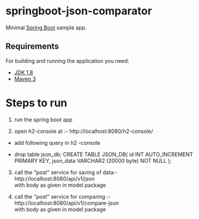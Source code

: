 # springboot-json-comparator
Minimal [Spring Boot](http://projects.spring.io/spring-boot/) sample app.

## Requirements
For building and running the application you need:
- [JDK 1.8](http://www.oracle.com/technetwork/java/javase/downloads/jdk8-downloads-2133151.html)
- [Maven 3](https://maven.apache.org)

# Steps to run

1. run the spring boot app

2. open h2-console at :- http://localhost:8080/h2-console/

-  add following query in h2 -console

-  drop table json_db;
  CREATE TABLE JSON_DB(
  id INT AUTO_INCREMENT  PRIMARY KEY,
  json_data VARCHAR2 (20000 byte) NOT NULL
);


3.  call the   "post" service for saving of data:-   http://localhost:8080/api/v1/json  
	with body as given in model package

4. 	call the   "post" service for comparing :-   http://localhost:8080/api/v1/compare-json  
	with body as given in model package
 
 

   
